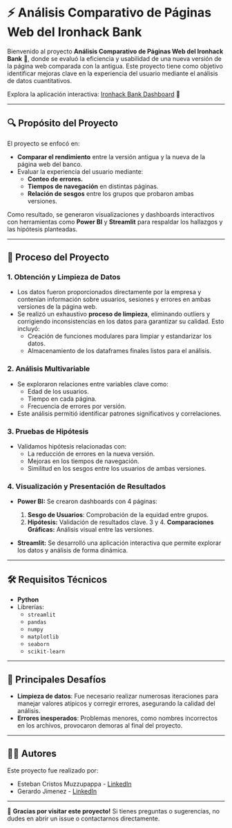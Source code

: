 # ⚡️ Análisis Comparativo de Páginas Web del Ironhack Bank

Bienvenido al proyecto **Análisis Comparativo de Páginas Web del Ironhack Bank** 🏦, donde se evaluó la eficiencia y usabilidad de una nueva versión de la página web comparada con la antigua. Este proyecto tiene como objetivo identificar mejoras clave en la experiencia del usuario mediante el análisis de datos cuantitativos.

Explora la aplicación interactiva: [Ironhack Bank Dashboard](https://ironhackihbank1.streamlit.app/) 🔗

---

## 🔍 **Propósito del Proyecto**

El proyecto se enfocó en:

- **Comparar el rendimiento** entre la versión antigua y la nueva de la página web del banco.
- Evaluar la experiencia del usuario mediante:
  - **Conteo de errores.**
  - **Tiempos de navegación** en distintas páginas.
  - **Relación de sesgos** entre los grupos que probaron ambas versiones.

Como resultado, se generaron visualizaciones y dashboards interactivos con herramientas como **Power BI** y **Streamlit** para respaldar los hallazgos y las hipótesis planteadas.

---

## 🔖 **Proceso del Proyecto**

### 1. **Obtención y Limpieza de Datos**

- Los datos fueron proporcionados directamente por la empresa y contenían información sobre usuarios, sesiones y errores en ambas versiones de la página web.
- Se realizó un exhaustivo **proceso de limpieza**, eliminando outliers y corrigiendo inconsistencias en los datos para garantizar su calidad. Esto incluyó:
  - Creación de funciones modulares para limpiar y estandarizar los datos.
  - Almacenamiento de los dataframes finales listos para el análisis.

### 2. **Análisis Multivariable**

- Se exploraron relaciones entre variables clave como:
  - Edad de los usuarios.
  - Tiempo en cada página.
  - Frecuencia de errores por versión.
- Este análisis permitió identificar patrones significativos y correlaciones.

### 3. **Pruebas de Hipótesis**

- Validamos hipótesis relacionadas con:
  - La reducción de errores en la nueva versión.
  - Mejoras en los tiempos de navegación.
  - Similitud en los sesgos entre los usuarios de ambas versiones.

### 4. **Visualización y Presentación de Resultados**

- **Power BI:** Se crearon dashboards con 4 páginas:
  1. **Sesgo de Usuarios**: Comprobación de la equidad entre grupos.
  2. **Hipótesis:** Validación de resultados clave.
  3 y 4. **Comparaciones Gráficas:** Análisis visual entre las versiones.

- **Streamlit:** Se desarrolló una aplicación interactiva que permite explorar los datos y análisis de forma dinámica.

---

## 🛠️ Requisitos Técnicos

- **Python**
- Librerías:
  - `streamlit`
  - `pandas`
  - `numpy`
  - `matplotlib`
  - `seaborn`
  - `scikit-learn`


---

## 🎨 Principales Desafíos

- **Limpieza de datos**: Fue necesario realizar numerosas iteraciones para manejar valores atípicos y corregir errores, asegurando la calidad del análisis.
- **Errores inesperados**: Problemas menores, como nombres incorrectos en los archivos, provocaron demoras al final del proyecto.

---

## 👨‍💼 Autores

Este proyecto fue realizado por:
- Esteban Cristos Muzzupappa - [LinkedIn](https://www·linkedin·com/in/esteban-cristos-muzzupappa/)
- Gerardo Jimenez - [LinkedIn](https://www·linkedin·com/in/gerardo-jimenez/) 

---

👋 **Gracias por visitar este proyecto!** Si tienes preguntas o sugerencias, no dudes en abrir un issue o contactarnos directamente.
 
